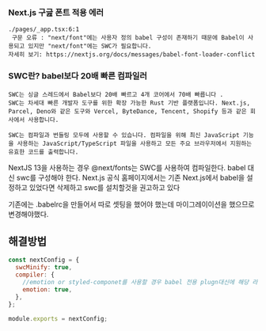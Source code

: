 ### Next.js 구긆 폰트 적용 에러

```
./pages/_app.tsx:6:1
 구문 오류 : "next/font"에는 사용자 정의 babel 구성이 존재하기 때문에 Babel이 사용되고 있지만 "next/font"에는 SWC가 필요합니다.
자세히 보기: https://nextjs.org/docs/messages/babel-font-loader-conflict
```

### SWC란? babel보다 20배 빠른 컴파일러

```
SWC는 싱글 스레드에서 Babel보다 20배 빠르고 4개 코어에서 70배 빠릅니다 .
SWC는 차세대 빠른 개발자 도구를 위한 확장 가능한 Rust 기반 플랫폼입니다. Next.js, Parcel, Deno와 같은 도구와 Vercel, ByteDance, Tencent, Shopify 등과 같은 회사에서 사용합니다.

SWC는 컴파일과 번들링 모두에 사용할 수 있습니다. 컴파일을 위해 최신 JavaScript 기능을 사용하는 JavaScript/TypeScript 파일을 사용하고 모든 주요 브라우저에서 지원하는 유효한 코드를 출력합니다.

```

NextJS 13을 사용하는 경우 @next/fonts는 SWC를 사용하여 컴파일한다.
babel 대신 swc를 구성해야 한다.
Next.js 공식 홈페이지에서는 기존 Next.js에서 babel을 설정하고 있었다면 삭제하고 swc를 설치할것을 권고하고 있다

기존에는 .babelrc을 만들어서 따로 셋팅을 했어야 했는데 마이그레이이션을 했으므로 변경해야했다.

## 해결방법

```js
const nextConfig = {
  swcMinify: true,
  compiler: {
    //emotion or styled-componet를 사용할 경우 babel 전용 plugn대신에 해당 라이브러리 컴파일러를 true로 설정한다
    emotion: true,
  },
};

module.exports = nextConfig;
```
